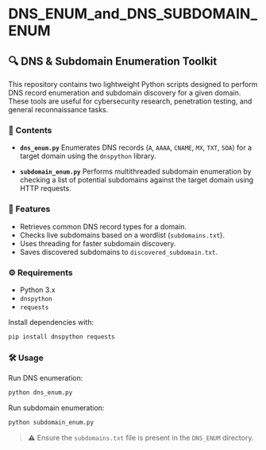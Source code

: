 # DNS_ENUM_and_DNS_SUBDOMAIN_ENUM


## 🔍 DNS & Subdomain Enumeration Toolkit

This repository contains two lightweight Python scripts designed to perform DNS record enumeration and subdomain discovery for a given domain. These tools are useful for cybersecurity research, penetration testing, and general reconnaissance tasks.

### 📁 Contents

* **`dns_enum.py`**
  Enumerates DNS records (`A`, `AAAA`, `CNAME`, `MX`, `TXT`, `SOA`) for a target domain using the `dnspython` library.

* **`subdomain_enum.py`**
  Performs multithreaded subdomain enumeration by checking a list of potential subdomains against the target domain using HTTP requests.

### 📌 Features

* Retrieves common DNS record types for a domain.
* Checks live subdomains based on a wordlist (`subdomains.txt`).
* Uses threading for faster subdomain discovery.
* Saves discovered subdomains to `discovered_subdomain.txt`.

### ⚙️ Requirements

* Python 3.x
* `dnspython`
* `requests`

Install dependencies with:

```bash
pip install dnspython requests
```

### 🛠 Usage

Run DNS enumeration:

```bash
python dns_enum.py
```

Run subdomain enumeration:

```bash
python subdomain_enum.py
```

> ⚠️ Ensure the `subdomains.txt` file is present in the `DNS_ENUM` directory.



